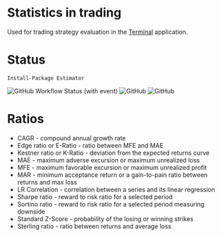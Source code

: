 # Statistics in trading 

Used for trading strategy evaluation in the [Terminal](https://github.com/Indemos/Terminal) application. 

# Status

```
Install-Package Estimator
```

![GitHub Workflow Status (with event)](https://img.shields.io/github/actions/workflow/status/Indemos/Statistics/dotnet.yml?event=push)
![GitHub](https://img.shields.io/github/license/Indemos/Statistics)
![GitHub](https://img.shields.io/badge/system-Windows%20%7C%20Linux%20%7C%20Mac-blue)

# Ratios 

* CAGR - compound annual growth rate
* Edge ratio or E-Ratio - ratio between MFE and MAE
* Kestner ratio or K-Ratio - deviation from the expected returns curve
* MAE - maximum adverse excursion or maximum unrealized loss 
* MFE - maximum favorable excursion or maximum unrealized profit 
* MAR - minimum acceptance return or a gain-to-pain ratio between returns and max loss
* LR Correlation - correlation between a series and its linear regression
* Sharpe ratio - reward to risk ratio for a selected period
* Sortino ratio - reward to risk ratio for a selected period measuring downside
* Standard Z-Score - probability of the losing or winning strikes
* Sterling ratio - ratio between returns and average loss
